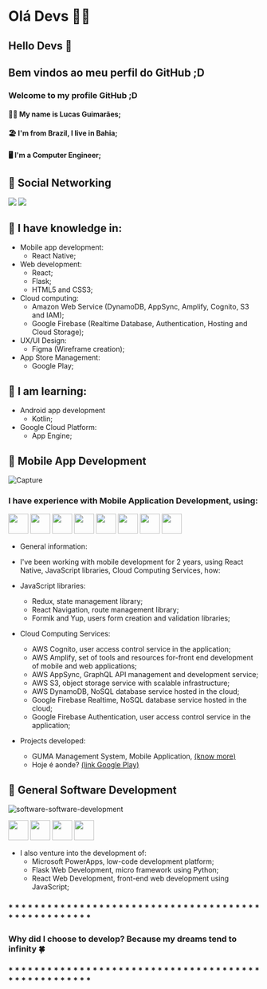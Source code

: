 # Olá Devs 🖖🏽
## Hello Devs 🖖

## Bem vindos ao meu perfil do GitHub ;D
### Welcome to my profile GitHub ;D

#### 🧙‍♂️ My name is Lucas Guimarães;
#### 🏖️ I'm from Brazil, I live in Bahia;
#### 🖥️ I'm a Computer Engineer;

## 📌 Social Networking
<div>
<a href="https://instagram.com/lukeguima" target="_blank"><img src="https://img.shields.io/badge/-Instagram-%23E4405F?style=for-the-badge&logo=instagram&logoColor=white" target="_blank"></a>
<a href="https://www.linkedin.com/in/lukeguima" target="_blank"><img src="https://img.shields.io/badge/-LinkedIn-%230077B5?style=for-the-badge&logo=linkedin&logoColor=white" target="_blank"></a>   
</div>

## 📗 I have knowledge in:
- Mobile app development:
  - React Native;
- Web development:
  - React;
  - Flask;
  - HTML5 and CSS3;
- Cloud computing:
  - Amazon Web Service (DynamoDB, AppSync, Amplify, Cognito, S3 and IAM);
  - Google Firebase (Realtime Database, Authentication, Hosting and Cloud Storage);
- UX/UI Design:
  - Figma (Wireframe creation);
- App Store Management:
  - Google Play;

## 📘 I am learning:
- Android app development
  - Kotlin;
- Google Cloud Platform:
  - App Engine;

## 📱 Mobile App Development
![Capture](https://user-images.githubusercontent.com/29000780/169181856-5ece8f85-f192-42ae-ba6c-68fa0ee9c815.PNG)
### I have experience with Mobile Application Development, using:
<div>
<img src="https://cdn.jsdelivr.net/gh/devicons/devicon/icons/javascript/javascript-original.svg" width="40" height="40"/>       
<img src="https://cdn.jsdelivr.net/gh/devicons/devicon/icons/react/react-original.svg" width="40" height="40"/>       
<img src="https://cdn.jsdelivr.net/gh/devicons/devicon/icons/redux/redux-original.svg" width="40" height="40"/>          
<img src="https://cdn.jsdelivr.net/gh/devicons/devicon/icons/amazonwebservices/amazonwebservices-original.svg" width="40" height="40"/>            
<img src="https://cdn.jsdelivr.net/gh/devicons/devicon/icons/firebase/firebase-plain.svg" width="40" height="40"/>     
<img src="https://cdn.jsdelivr.net/gh/devicons/devicon/icons/androidstudio/androidstudio-original.svg" width="40" height="40"/>
<img src="https://cdn.jsdelivr.net/gh/devicons/devicon/icons/figma/figma-original.svg" width="40" height="40"/>
<img src="https://cdn.jsdelivr.net/gh/devicons/devicon/icons/git/git-original.svg" width="40" height="40"/>  
</div>

- General information:
 - I've been working with mobile development for 2 years, using React Native, JavaScript libraries, Cloud Computing Services, how:
  - JavaScript libraries:
    - Redux, state management library;
    - React Navigation, route management library;
    - Formik and Yup, users form creation and validation libraries;

  - Cloud Computing Services:
    - AWS Cognito, user access control service in the application;
    - AWS Amplify, set of tools and resources for-front end development of mobile and web applications;
    - AWS AppSync, GraphQL API management and development service;
    - AWS S3, object storage service with scalable infrastructure;
    - AWS DynamoDB, NoSQL database service hosted in the cloud;
    - Google Firebase Realtime, NoSQL database service hosted in the cloud;
    - Google Firebase Authentication, user access control service in the application;

- Projects developed:
  - GUMA Management System, Mobile Application, [(know more)](https://www.maisregiao.com.br/noticia/51505/estudantes-de-engenharia-desenvolvem-aplicativo-e-sistema-para-o-guma?fbclid=IwAR1Q7fDft6d5ujDeSlFLUwacsSG_9GWdeShNUBrPcjw_izaskevOqSJgtLo)
  - Hoje é aonde? [(link Google Play)](https://play.google.com/store/apps/details?id=com.hojeeaonde)

## 🌟 General Software Development
![software-software-development](https://user-images.githubusercontent.com/29000780/169191043-7e456e69-f3a0-49d0-9228-27e10cc83d35.gif)
<div>
  <img src="https://cdn.jsdelivr.net/gh/devicons/devicon/icons/azure/azure-original.svg" width="40" height="40"/>
  <img src="https://cdn.jsdelivr.net/gh/devicons/devicon/icons/python/python-original.svg" width="40" height="40"/>
  <img src="https://cdn.jsdelivr.net/gh/devicons/devicon/icons/react/react-original.svg" width="40" height="40"/>
  <img src="https://cdn.jsdelivr.net/gh/devicons/devicon/icons/flask/flask-original.svg" width="40" height="40"/>
</div>

- I also venture into the development of:
  - Microsoft PowerApps, low-code development platform;
  - Flask Web Development, micro framework using Python;
  - React Web Development, front-end web development using JavaScript;

### * * * * * * * * * * * * * * * * * * * * * * * * * * * * * * * * * * * * * * * * * * * * * * * * * * * *
### Why did I choose to develop? Because my dreams tend to infinity 🍀
### * * * * * * * * * * * * * * * * * * * * * * * * * * * * * * * * * * * * * * * * * * * * * * * * * * * *
